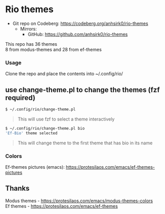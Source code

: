 # Rio themes

+ Git repo on Codeberg: <https://codeberg.org/anhsirk0/rio-themes>
  - Mirrors:
    + GitHub: <https://github.com/anhsirk0/rio-themes>


This repo has 36 themes  
8 from modus-themes and 28 from ef-themes  

### Usage
Clone the repo and place the contents into ~/.config/rio/  

## use change-theme.pl to change the themes (fzf required)
```bash
$ ~/.config/rio/change-theme.pl 
```
> This will use fzf to select a theme interactively
```bash
$ ~/.config/rio/change-theme.pl bio
'Ef-Bio' theme selected
```
> This will change theme to the first theme that has bio in its name

### Colors
Ef-themes pictures (emacs): https://protesilaos.com/emacs/ef-themes-pictures  

## Thanks
Modus themes - https://protesilaos.com/emacs/modus-themes-colors  
Ef themes - https://protesilaos.com/emacs/ef-themes  

